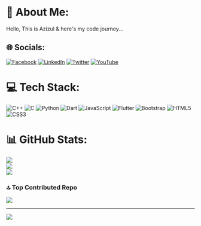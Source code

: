 # 💫 About Me:
Hello, This is Azizul & here's my code journey...


## 🌐 Socials:
[![Facebook](https://img.shields.io/badge/Facebook-%231877F2.svg?logo=Facebook&logoColor=white)](https://facebook.com/profile.php?id=100009708370819) [![LinkedIn](https://img.shields.io/badge/LinkedIn-%230077B5.svg?logo=linkedin&logoColor=white)](https://linkedin.com/in/azizulislam22) [![Twitter](https://img.shields.io/badge/Twitter-%231DA1F2.svg?logo=Twitter&logoColor=white)](https://twitter.com/azizulislam022) [![YouTube](https://img.shields.io/badge/YouTube-%23FF0000.svg?logo=YouTube&logoColor=white)](https://youtube.com/@PlusPlus_) 

# 💻 Tech Stack:
![C++](https://img.shields.io/badge/c++-%2300599C.svg?style=plastic&logo=c%2B%2B&logoColor=white) ![C](https://img.shields.io/badge/c-%2300599C.svg?style=plastic&logo=c&logoColor=white) ![Python](https://img.shields.io/badge/python-3670A0?style=plastic&logo=python&logoColor=ffdd54) ![Dart](https://img.shields.io/badge/dart-%230175C2.svg?style=plastic&logo=dart&logoColor=white) ![JavaScript](https://img.shields.io/badge/javascript-%23323330.svg?style=plastic&logo=javascript&logoColor=%23F7DF1E) ![Flutter](https://img.shields.io/badge/Flutter-%2302569B.svg?style=plastic&logo=Flutter&logoColor=white) ![Bootstrap](https://img.shields.io/badge/bootstrap-%23563D7C.svg?style=plastic&logo=bootstrap&logoColor=white) ![HTML5](https://img.shields.io/badge/html5-%23E34F26.svg?style=plastic&logo=html5&logoColor=white) ![CSS3](https://img.shields.io/badge/css3-%231572B6.svg?style=plastic&logo=css3&logoColor=white)
# 📊 GitHub Stats:
![](https://github-readme-stats.vercel.app/api?username=azizulislam22&theme=dark&hide_border=false&include_all_commits=true&count_private=false)<br/>
![](https://github-readme-streak-stats.herokuapp.com/?user=azizulislam22&theme=dark&hide_border=false)<br/>
![](https://github-readme-stats.vercel.app/api/top-langs/?username=azizulislam22&theme=dark&hide_border=false&include_all_commits=true&count_private=false&layout=compact)

### 🔝 Top Contributed Repo
![](https://github-contributor-stats.vercel.app/api?username=azizulislam22&limit=5&theme=dark&combine_all_yearly_contributions=true)

---
[![](https://visitcount.itsvg.in/api?id=azizulislam22&icon=0&color=3)](https://visitcount.itsvg.in)

<!-- Proudly created with GPRM ( https://gprm.itsvg.in ) -->
